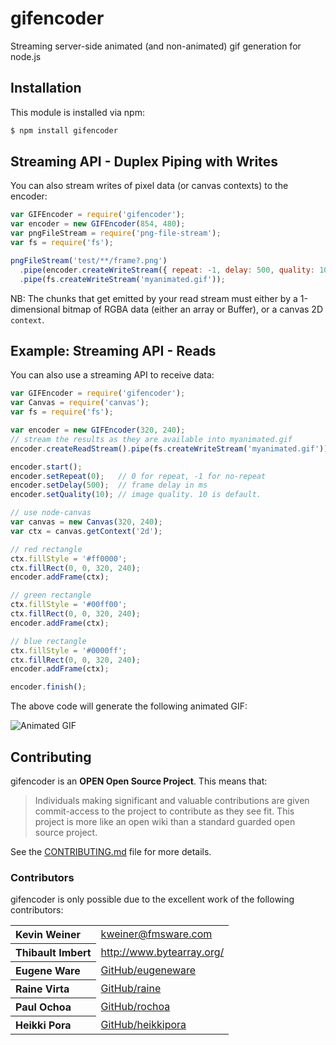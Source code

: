 # gifencoder

Streaming server-side animated (and non-animated) gif generation for node.js

## Installation

This module is installed via npm:

``` bash
$ npm install gifencoder
```

## Streaming API - Duplex Piping with Writes

You can also stream writes of pixel data (or canvas contexts) to the encoder:

``` js
var GIFEncoder = require('gifencoder');
var encoder = new GIFEncoder(854, 480);
var pngFileStream = require('png-file-stream');
var fs = require('fs');

pngFileStream('test/**/frame?.png')
  .pipe(encoder.createWriteStream({ repeat: -1, delay: 500, quality: 10 }))
  .pipe(fs.createWriteStream('myanimated.gif'));
```

NB: The chunks that get emitted by your read stream must either by a 1-dimensional bitmap of RGBA
data (either an array or Buffer), or a canvas 2D `context`.

## Example: Streaming API - Reads

You can also use a streaming API to receive data:

``` js
var GIFEncoder = require('gifencoder');
var Canvas = require('canvas');
var fs = require('fs');

var encoder = new GIFEncoder(320, 240);
// stream the results as they are available into myanimated.gif
encoder.createReadStream().pipe(fs.createWriteStream('myanimated.gif'));

encoder.start();
encoder.setRepeat(0);   // 0 for repeat, -1 for no-repeat
encoder.setDelay(500);  // frame delay in ms
encoder.setQuality(10); // image quality. 10 is default.

// use node-canvas
var canvas = new Canvas(320, 240);
var ctx = canvas.getContext('2d');

// red rectangle
ctx.fillStyle = '#ff0000';
ctx.fillRect(0, 0, 320, 240);
encoder.addFrame(ctx);

// green rectangle
ctx.fillStyle = '#00ff00';
ctx.fillRect(0, 0, 320, 240);
encoder.addFrame(ctx);

// blue rectangle
ctx.fillStyle = '#0000ff';
ctx.fillRect(0, 0, 320, 240);
encoder.addFrame(ctx);

encoder.finish();
```
The above code will generate the following animated GIF:

![Animated GIF](https://raw.github.com/eugeneware/gifencoder/master/examples/myanimated.gif)

## Contributing

gifencoder is an **OPEN Open Source Project**. This means that:

> Individuals making significant and valuable contributions are given commit-access to the project to contribute as they see fit. This project is more like an open wiki than a standard guarded open source project.

See the [CONTRIBUTING.md](https://github.com/eugeneware/gifencoder/blob/master/CONTRIBUTING.md) file for more details.

### Contributors

gifencoder is only possible due to the excellent work of the following contributors:

<table><tbody>
<tr><th align="left">Kevin Weiner</th><td><a href="mailto:kweiner@fmsware.com">kweiner@fmsware.com</a></td></tr>
<tr><th align="left">Thibault Imbert</th><td><a href="http://www.bytearray.org/">http://www.bytearray.org/</a></td></tr>
<tr><th align="left">Eugene Ware</th><td><a href="https://github.com/eugeneware">GitHub/eugeneware</a></td></tr>
<tr><th align="left">Raine Virta</th><td><a href="https://github.com/raine">GitHub/raine</a></td></tr>
<tr><th align="left">Paul Ochoa</th><td><a href="https://github.com/rochoa">GitHub/rochoa</a></td></tr>
<tr><th align="left">Heikki Pora</th><td><a href="https://github.com/heikkipora">GitHub/heikkipora</a></td></tr>
</tbody></table>
